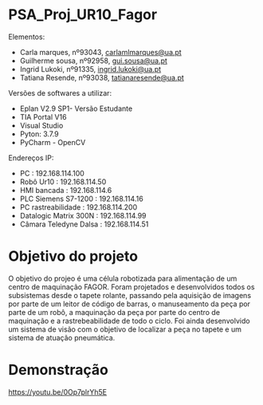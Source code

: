 # PSA_Proj_UR10_Fagor

Elementos:
* Carla marques, nº93043, carlamlmarques@ua.pt
* Guilherme sousa, nº92958, gui.sousa@ua.pt
* Ingrid Lukoki, nº91335, ingrid.lukoki@ua.pt
* Tatiana Resende, nº93038, tatianaresende@ua.pt

Versões de softwares a utilizar:
* Eplan V2.9 SP1- Versão Estudante
* TIA Portal V16
* Visual Studio
* Pyton: 3.7.9
* PyCharm - OpenCV

Endereços IP:
* PC : 192.168.114.100
* Robô Ur10 : 192.168.114.50
* HMI bancada : 192.168.114.6
* PLC Siemens S7-1200 : 192.168.114.16
* PC rastreabilidade : 192.168.114.200
* Datalogic Matrix 300N : 192.168.114.99
* Câmara Teledyne Dalsa : 192.168.114.51


# Objetivo do projeto
O objetivo do projeo é uma célula robotizada para alimentação de um centro de maquinação FAGOR. Foram projetados e desenvolvidos todos os subsistemas desde o tapete rolante, passando pela aquisição de imagens por parte de um leitor de código de barras, o manuseamento da peça por parte de um robô, a maquinação da peça por parte do centro de maquinação e a rastrebeabilidade de todo o ciclo. Foi ainda desenvolvido um sistema de visão com o objetivo de localizar a peça no tapete e um sistema de atuação pneumática.

# Demonstração

https://youtu.be/0Op7plrYh5E

